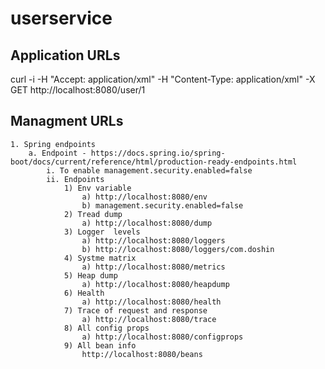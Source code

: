 # userservice

## Application URLs

curl -i -H "Accept: application/xml" -H "Content-Type: application/xml" -X GET http://localhost:8080/user/1

## Managment URLs

	1. Spring endpoints
		a. Endpoint - https://docs.spring.io/spring-boot/docs/current/reference/html/production-ready-endpoints.html
			i. To enable management.security.enabled=false
			ii. Endpoints
				1) Env variable
					a) http://localhost:8080/env
					b) management.security.enabled=false
				2) Tread dump
					a) http://localhost:8080/dump
				3) Logger  levels
					a) http://localhost:8080/loggers
					b) http://localhost:8080/loggers/com.doshin
				4) Systme matrix
					a) http://localhost:8080/metrics
				5) Heap dump
					a) http://localhost:8080/heapdump
				6) Health
					a) http://localhost:8080/health
				7) Trace of request and response
					a) http://localhost:8080/trace
				8) All config props
					a) http://localhost:8080/configprops
				9) All bean info
					http://localhost:8080/beans